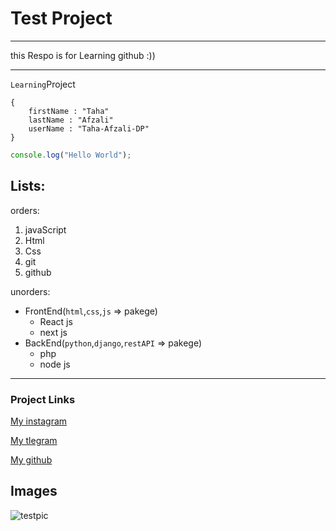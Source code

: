 # Test Project

---

<p>this Respo is for Learning github :))</p>

---

`Learning`Project

```
{
    firstName : "Taha"
    lastName : "Afzali"
    userName : "Taha-Afzali-DP"
}
```

```javascript
console.log("Hello World");
```

## Lists:

orders:

1. javaScript
2. Html
3. Css
4. git
5. github

unorders:

- FrontEnd(`html`,`css`,`js` => pakege)
  - React js
  - next js
- BackEnd(`python`,`django`,`restAPI` => pakege)
  - php
  - node js

---

### Project Links

[My instagram](https://instagram.com)

[My tlegram](https://tlegram.com)

[My github](https://github.com/Taha-Afzali-DP)

## Images

![testpic](https://octodex.github.com/images/minion.png)

<!--
## Test Project

### Test Project

#### Test Project

##### Test Project

###### Test Project -->

